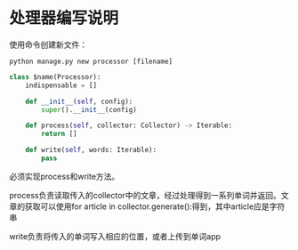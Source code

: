# 处理器编写说明

使用命令创建新文件：
```shell
python manage.py new processor [filename]
```

```python
class $name(Processor):
    indispensable = []

    def __init__(self, config):
        super().__init__(config)

    def process(self, collector: Collector) -> Iterable:
        return []

    def write(self, words: Iterable):
        pass

```
必须实现process和write方法。

process负责读取传入的collector中的文章，经过处理得到一系列单词并返回。文章的获取可以使用for article in collector.generate():得到，其中article应是字符串

write负责将传入的单词写入相应的位置，或者上传到单词app
